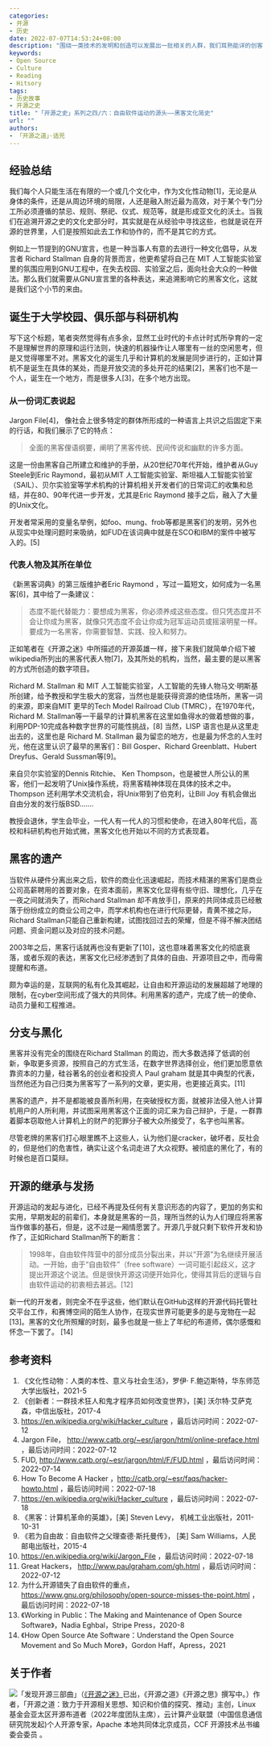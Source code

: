 ```yaml
---
categories:
- 开源
- 历史
date: 2022-07-07T14:53:24+08:00
description: "围绕一类技术的发明和创造可以发展出一批相关的人群，我们耳熟能详的创客、极客，就是如此，这类人群在历史上总是能找到自己的位置，从建筑工程到制造工具，计算机也不能例外，自从发明以来，就有一群有一群的工程师不断的形成各自的风格和文化，以及坚守的价值观、伦理，其中对后世发展至关重要的一类叫做 Hack 文化，这类人叫做Hacker，做的事叫 Happy Hacking。"
keywords:
- Open Source
- Culture
- Reading
- Hitsory
tags:
- 历史故事
- 开源之史
title: "「开源之史」系列之四/六：自由软件运动的源头——黑客文化简史"
url: ""
authors:
- 「开源之道」·适兕
---
```


## 经验总结

我们每个人只能生活在有限的一个或几个文化中，作为文化性动物[1]，无论是从身体的条件，还是从周边环境的局限，人还是融入附近最为高效，对于某个专门分工所必须遵循的禁忌、规则、祭祀、仪式、规范等，就是形成亚文化的沃土。当我们在追溯开源之史的文化史部分时，其实就是在从经验中寻找这些，也就是说在开源的世界里，人们是按照如此去工作和协作的，而不是其它的方式。

例如上一节提到的GNU宣言，也是一种当事人有意的去进行一种文化倡导，从发言者 Richard Stallman 自身的背景而言，他更希望将自己在 MIT 人工智能实验室里的氛围应用到GNU工程中，在失去校园、实验室之后，面向社会大众的一种做法。那么我们就需要从GNU宣言里的各种表达，来追溯影响它的黑客文化，这就是我们这个小节的来由。

## 诞生于大学校园、俱乐部与科研机构

写下这个标题，笔者突然觉得有点多余，显然工业时代的卡点计时式所孕育的一定不是理解世界的原理和运行法则，快速的机器操作让人哪里有一丝的空闲思考，但是又觉得哪里不对。黑客文化的诞生几乎和计算机的发展是同步进行的，正如计算机不是诞生在具体的某处，而是开放交流的多处开花的结果[2]，黑客们也不是一个人，诞生在一个地方，而是很多人[3]，在多个地方出现。
 
### 从一份词汇表说起

Jargon File[4]， 像社会上很多特定的群体所形成的一种语言上共识之后固定下来的行话，和我们展示了它的特点：

> 全面的黑客俚语纲要，阐明了黑客传统、民间传说和幽默的许多方面。

这是一份由黑客自己所建立和维护的手册，从20世纪70年代开始，维护者从Guy Steele到Eric Raymond，最初从MIT 人工智能实验室、斯坦福人工智能实验室（SAIL）、贝尔实验室等学术机构的计算机相关开发者们的日常词汇的收集和总结，并在80、90年代进一步开发，尤其是Eric Raymond 接手之后，融入了大量的Unix文化。

开发者常采用的变量名举例，如foo、mung、frob等都是黑客们的发明，另外也从现实中处理问题时来吸纳，如FUD在该词典中就是在SCO和IBM的案件中被写入的。[5]

### 代表人物及其所在单位 

《新黑客词典》的第三版维护者Eric Raymond ，写过一篇短文，如何成为一名黑客[6]，其中给了一条建议：

> 态度不能代替能力：要想成为黑客，你必须养成这些态度。但只凭态度并不会让你成为黑客，就像只凭态度不会让你成为冠军运动员或摇滚明星一样。要成为一名黑客，你需要智慧、实践、投入和努力。

正如笔者在《开源之迷》中所描述的开源英雄一样，接下来我们就简单介绍下被wikipedia所列出的黑客代表人物[7]，及其所处的机构，当然，最主要的是以黑客的方式所创造的数字项目。

Richard M. Stallman 和 MIT 人工智能实验室，人工智能的先锋人物马文·明斯基所创建，给予教授和学生极大的宽容，当然也是能获得资源的绝佳场所，黑客一词的来源，即来自MIT 更早的Tech Model Railroad Club (TMRC），在1970年代，Richard M. Stallman等一干最早的计算机黑客在这里如鱼得水的做着想做的事，利用PDP-10完成各种数字世界的可能性挑战，[8] 当然，LISP 语言也是从这里走出去的，这里也是 Richard M. Stallman 最为留恋的地方，也是最为怀念的人生时光，他在这里认识了最早的黑客们：Bill Gosper、Richard Greenblatt、Hubert Dreyfus、Gerald Sussman等[9]。

来自贝尔实验室的Dennis Ritchie、 Ken Thompson，也是被世人所公认的黑客，他们一起发明了Unix操作系统，将黑客精神体现在具体的技术之中。Thompson 还利用学术交流机会，将Unix带到了伯克利，让Bill Joy 有机会做出自由分发的发行版BSD.......

教授会退休，学生会毕业，一代人有一代人的习惯和使命，在进入80年代后，高校和科研机构也开始式微，黑客文化也开始以不同的方式表现着。

## 黑客的遗产

当软件从硬件分离出来之后，软件的商业化迅速崛起，而技术精湛的黑客们是商业公司高薪聘用的首要对象，在资本面前，黑客文化显得有些守旧、理想化，几乎在一夜之间就消失了，而Richard Stallman 却不肯放手[]，原来的共同体成员已经散落于纷纷成立的商业公司之中，而学术机构也在进行代际更替，青黄不接之际，Richard Stallman只能自己重新构建，试图找回过去的荣耀，但是不得不解决团结问题、资金问题以及对应的技术问题。

2003年之后，黑客行话就再也没有更新了[10]，这也意味着黑客文化的彻底衰落，或者乐观的表达，黑客文化已经渗透到了具体的自由、开源项目之中，而毋需提醒和布道。

颇为幸运的是，互联网的私有化及其崛起，让自由和开源运动的发展超越了地理的限制，在cyber空间形成了强大的共同体。利用黑客的遗产，完成了统一的使命、动员力量和工程推进。

## 分支与黑化

黑客并没有完全的围绕在Richard Stallman 的周边，而大多数选择了低调的创新，争取更多资源，按照自己的方式生活，在数字世界选择创业，他们更加愿意依靠资本的力量，硅谷著名的创业者和投资人 Paul graham 就是其中典型的代表，当然他还为自己归类为黑客写了一系列的文章，更实用，也更接近真实。[11]

黑客的遗产，并不是都能被良善所利用，在突破授权方面，就被非法侵入他人计算机用户的人所利用，并试图采用黑客这个正面的词汇来为自己辩护，于是，一群靠着脚本窃取他人计算机上的财产的犯罪分子被大众所接受了，名字也叫黑客。

尽管老牌的黑客们打心眼里瞧不上这些人，认为他们是cracker，破坏者，反社会的，但是他们的危害性，确实让这个名词走进了大众视野。被彻底的黑化了，有的时候也是百口莫辩。

## 开源的继承与发扬

开源运动的发起与进化，已经不再提及任何有关意识形态的内容了，更加的务实和实用，早期发起的前辈们，本身就是黑客的一员，理所当然的认为人们理应将黑客当作做事的基石，但是，这不过是一厢情愿罢了。开源几乎就只剩下软件开发和协作了，正如Richard Stallman所下的断言：

> 1998年，自由软件阵营中的部分成员分裂出来，并以“开源”为名继续开展活动。一开始，由于“自由软件”（free software）一词可能引起歧义，这才提出开源这个说法。但是很快开源这词便开始异化，使得其背后的逻辑与自由软件运动的初衷相去甚远。[12]

新一代的开发者，则完全不在乎这些，他们默认在GitHub这样的开源代码托管社交平台工作，和赛博空间的陌生人协作，在现实世界可能更多的是与宠物在一起[13]。黑客的文化所照耀的时刻，最多也就是一些上了年纪的布道师，偶尔感慨和怀念一下罢了。 [14]

## 参考资料

1. 《文化性动物：人类的本性、意义与社会生活》，罗伊· F.鲍迈斯特，华东师范大学出版社，2021-5
2. 《创新者：一群技术狂人和鬼才程序员如何改变世界》，[美] 沃尔特·艾萨克森，中信出版社，2017-4
3.  https://en.wikipedia.org/wiki/Hacker_culture ，最后访问时间：2022-07-12
4. Jargon File， http://www.catb.org/~esr/jargon/html/online-preface.html ，最后访问时间：2022-07-12
5. FUD, http://www.catb.org/~esr/jargon/html/F/FUD.html ，最后访问时间：2022-07-14
6.  How To Become A Hacker ，http://catb.org/~esr/faqs/hacker-howto.html ，最后访问时间：2022-07-18
7.  https://en.wikipedia.org/wiki/Hacker_culture ，最后访问时间：2022-07-18
8. 《黑客：计算机革命的英雄》，[美] Steven Levy， 机械工业出版社，2011-10-31
9.  《若为自由故：自由软件之父理查德·斯托曼传》， [美] Sam Williams，人民邮电出版社，2015-4
10.  https://en.wikipedia.org/wiki/Jargon_File ，最后访问时间：2022-07-18
11. Great Hackers， http://www.paulgraham.com/gh.html ，最后访问时间：2022-07-12
12. 为什么开源错失了自由软件的重点， https://www.gnu.org/philosophy/open-source-misses-the-point.html ，最后访问时间：2022-07-18
13. 《Working in Public：The Making and Maintenance of Open Source Software》，Nadia Eghbal，Stripe Press，2020-8
14. 《How Open Source Ate Software：Understand the Open Source Movement and So Much More》，Gordon Haff，Apress，2021


## 关于作者

![](/public/kuosi-face-of-os.png)「发现开源三部曲」（[《开源之迷》](posts/book-of-open-source/the-fascinating-of-open-source/)已出，《开源之道》《开源之思》撰写中。）作者，「开源之道：致力于开源相关思想、知识和价值的探究、推动」主创，Linux基金会亚太区开源布道者（2022年度团队主席），云计算产业联盟（中国信息通信研究院发起)个人开源专家，Apache 本地共同体北京成员，CCF 开源技术丛书编委会委员 。

